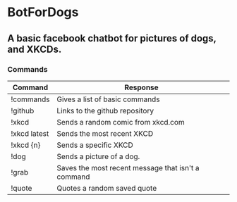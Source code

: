 # BotForDogs

## A basic facebook chatbot for pictures of dogs, and XKCDs.

### Commands

| Command       | Response                                              |
| ------------- | -------------                                         |
| !commands     | Gives a list of basic commands                        |
| !github       | Links to the github repository                        |
| !xkcd         | Sends a random comic from xkcd.com                    |
| !xkcd latest  | Sends the most recent XKCD                            |
| !xkcd {n}     | Sends a specific XKCD                                 |
| !dog          | Sends a picture of a dog.                             |
| !grab         | Saves the most recent message that isn't a command    |
| !quote        | Quotes a random saved quote                           |